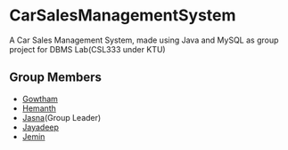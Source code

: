 # CarSalesManagementSystem
A Car Sales Management System, made using Java and MySQL as group project for DBMS Lab(CSL333 under KTU)

## Group Members
* [Gowtham](https://example.com/)
* [Hemanth](https://github.com/Hemanth3303)
* [Jasna](https://example.com/)(Group Leader)
* [Jayadeep](https://example.com/)
* [Jemin](https://example.com/)